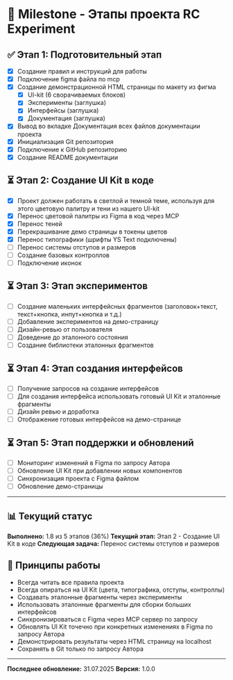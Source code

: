 # 🎯 Milestone - Этапы проекта RC Experiment

## ✅ Этап 1: Подготовительный этап
- [x] Создание правил и инструкций для работы
- [x] Подключение figma файла по mcp
- [x] Создание демонстрационной HTML страницы по макету из фигма
  - [x] UI-kit (6 сворачиваемых блоков)
  - [x] Эксперименты (заглушка)
  - [x] Интерфейсы (заглушка)
  - [x] Документация (заглушка)
- [x] Вывод во вкладке Документация всех файлов документации проекта
- [x] Инициализация Git репозитория
- [x] Подключение к GitHub репозиторию
- [x] Создание README документации

## ⏳ Этап 2: Создание UI Kit в коде
- [x] Проект должен работать в светлой и темной теме, используя для этого цветовую палитру и тени из нашего UI-kit
- [x] Перенос цветовой палитры из Figma в код через MCP
- [x] Перенос теней
- [x] Перекрашивание демо страницы в токены цветов
- [x] Перенос типографики (шрифты YS Text подключены)
- [ ] Перенос системы отступов и размеров
- [ ] Создание базовых контроллов
- [ ] Подключение иконок

## ⏳ Этап 3: Этап экспериментов
- [ ] Создание маленьких интерфейсных фрагментов (заголовок+текст, текст+кнопка, инпут+кнопка и т.д.)
- [ ] Добавление экспериментов на демо-страницу
- [ ] Дизайн-ревью от пользователя
- [ ] Доведение до эталонного состояния
- [ ] Создание библиотеки эталонных фрагментов

## ⏳ Этап 4: Этап создания интерфейсов
- [ ] Получение запросов на создание интерфейсов
- [ ] Для создания интерфейса использовать готовый UI Kit и эталонные фрагменты
- [ ] Дизайн ревью и доработка
- [ ] Отображение готовых интерфейсов на демо-странице

## ⏳ Этап 5: Этап поддержки и обновлений
- [ ] Мониторинг изменений в Figma по запросу Автора
- [ ] Обновление UI Kit при добавлении новых компонентов
- [ ] Синхронизация проекта с Figma файлом
- [ ] Обновление демо-страницы

---

## 📊 Текущий статус

**Выполнено:** 1.8 из 5 этапов (36%)
**Текущий этап:** Этап 2 - Создание UI Kit в коде
**Следующая задача:** Перенос системы отступов и размеров

## 🎯 Принципы работы

- Всегда читать все правила проекта
- Всегда опираться на UI Kit (цвета, типографика, отступы, контроллы)
- Создавать эталонные фрагменты через эксперименты
- Использовать эталонные фрагменты для сборки больших интерфейсов
- Синхронизироваться с Figma через MCP сервер по запросу
- Обновлять UI Kit точечно при конкретных изменениях в Figma по запросу Автора
- Демонстрировать результаты через HTML страницу на localhost
- Сохранять в Git только по запросу Автора

---

**Последнее обновление:** 31.07.2025
**Версия:** 1.0.0 